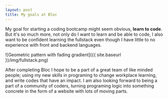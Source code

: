 ```yaml
---
layout: post
title: My goals at Bloc
---
```


  My goal for starting a coding bootcamp might seem obvious,         <strong>learn to code</strong>. <br>
  But it's so much more, not only do I want to learn and be able to code, I also want to be confident learning the fullstack even though I have little to no experience with front and backend languages.


![Geometric pattern with fading gradient]({{ site.baseurl }}/img/fullstack.png)

After completing Bloc I hope to be a part of a great team of like minded people; using my new skills in programing to change workplace learning, and write codes that have an impact. I am also looking forward to being a part of a community of coders, turning programing logic into something concrete in the form of a website with lots of moving parts.
